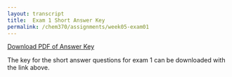 ```yaml
---
layout: transcript
title:  Exam 1 Short Answer Key
permalink: /chem370/assignments/week05-exam01
---
```



<a class="quicklink" href="https://github.com/alphonse/alphonse.github.io/raw/master/chem370/pdf/assignments/exam01_key.pdf" target="blank">Download PDF of Answer Key</a>

The key for the short answer questions for exam 1 can be downloaded with the link above.
